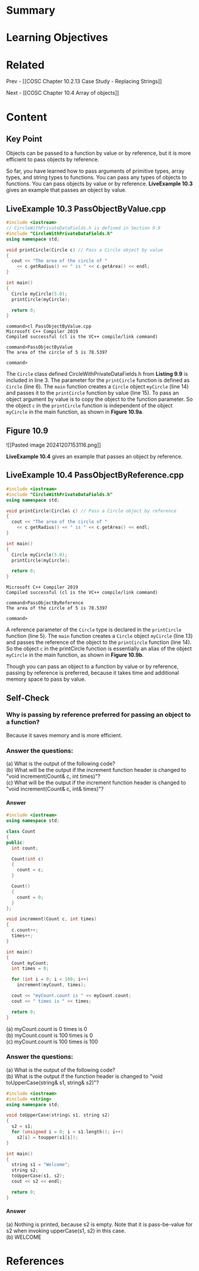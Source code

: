 # Summary

# Learning Objectives

# Related
Prev - [[COSC Chapter 10.2.13 Case Study - Replacing Strings]]

Next - [[COSC Chapter 10.4 Array of objects]]
# Content
## Key Point

Objects can be passed to a function by value or by reference, but it is more efficient to pass objects by reference.

So far, you have learned how to pass arguments of primitive types, array types, and string types to functions. You can pass any types of objects to functions. You can pass objects by value or by reference. **LiveExample 10.3** gives an example that passes an object by value.

## **LiveExample 10.3 PassObjectByValue.cpp**
```cpp
#include <iostream>
// CircleWithPrivateDataFields.h is defined in Section 9.9
#include "CircleWithPrivateDataFields.h" 
using namespace std;

void printCircle(Circle c) // Pass a Circle object by value
{
  cout << "The area of the circle of "
    << c.getRadius() << " is " << c.getArea() << endl;
}

int main()
{
  Circle myCircle(5.0);
  printCircle(myCircle); 

  return 0;
}
```
```
command>cl PassObjectByValue.cpp
Microsoft C++ Compiler 2019 
Compiled successful (cl is the VC++ compile/link command)

command>PassObjectByValue 
The area of the circle of 5 is 78.5397

command>
```

The `Circle` class defined CircleWithPrivateDataFields.h from **Listing 9.9** is included in line 3. The parameter for the `printCircle` function is defined as `Circle` (line 6). The `main` function creates a `Circle` object `myCircle` (line 14) and passes it to the `printCircle` function by value (line 15). To pass an object argument by value is to copy the object to the function parameter. So the object `c` in the `printCircle` function is independent of the object `myCircle` in the main function, as shown in **Figure 10.9a**.

## Figure 10.9
![[Pasted image 20241207153116.png]]

**LiveExample 10.4** gives an example that passes an object by reference.

## **LiveExample 10.4 PassObjectByReference.cpp**
```cpp
#include <iostream>
#include "CircleWithPrivateDataFields.h"
using namespace std;

void printCircle(Circle& c) // Pass a Circle object by reference
{
  cout << "The area of the circle of "
    << c.getRadius() << " is " << c.getArea() << endl;
}

int main()
{
  Circle myCircle(5.0);
  printCircle(myCircle); 

  return 0;
}
```
```command>cl PassObjectByReference.cpp
Microsoft C++ Compiler 2019 
Compiled successful (cl is the VC++ compile/link command)

command>PassObjectByReference 
The area of the circle of 5 is 78.5397

command>

```

A reference parameter of the `Circle` type is declared in the `printCircle` function (line 5). The `main` function creates a `Circle` object `myCircle` (line 13) and passes the reference of the object to the `printCircle` function (line 14). So the object `c` in the printCircle function is essentially an alias of the object `myCircle` in the main function, as shown in **Figure 10.9b**.

Though you can pass an object to a function by value or by reference, passing by reference is preferred, because it takes time and additional memory space to pass by value.

## Self-Check
### Why is passing by reference preferred for passing an object to a function?
Because it saves memory and is more efficient.
### Answer the questions:
(a) What is the output of the following code?  
(b) What will be the output if the increment function header is changed to "void increment(Count& c, int times)"?  
(c) What will be the output if the increment function header is changed to "void increment(Count& c, int& times)"?

#### Answer
```cpp
#include <iostream>
using namespace std;

class Count
{
public:
  int count;

  Count(int c)
  {
    count = c;
  }

  Count()
  {
    count = 0;
  }
};

void increment(Count c, int times)
{
  c.count++;
  times++;
}

int main()
{
  Count myCount;
  int times = 0;

  for (int i = 0; i < 100; i++)
    increment(myCount, times);

  cout << "myCount.count is " << myCount.count;
  cout << " times is " << times;

  return 0;
}
```

(a) myCount.count is 0 times is 0  
(b) myCount.count is 100 times is 0  
(c) myCount.count is 100 times is 100

### Answer the questions:
(a) What is the output of the following code?  
(b) What is the output if the function header is changed to "void toUpperCase(string& s1, string& s2)"?
```cpp
#include <iostream>
#include <string>
using namespace std;

void toUpperCase(string& s1, string s2) 
{
  s2 = s1;
  for (unsigned i = 0; i < s1.length(); i++)
    s2[i] = toupper(s1[i]);
}

int main()
{
  string s1 = "Welcome";
  string s2;
  toUpperCase(s1, s2);
  cout << s2 << endl;

  return 0;
}
```
#### Answer
(a) Nothing is printed, because s2 is empty. Note that it is pass-be-value for s2 when invoking upperCase(s1, s2) in this case.  
(b) WELCOME
# References
